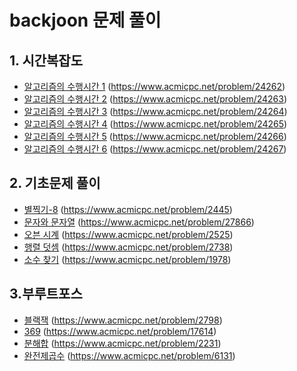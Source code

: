 # backjoon 문제 풀이

## 1. 시간복잡도
- [알고리즘의 수행시간 1](https://github.com/jobcodebreak/backjoon/tree/main/24262_%EC%95%8C%EA%B3%A0%EB%A6%AC%EC%A6%98%EC%9D%98%EC%88%98%ED%96%89%EC%8B%9C%EA%B0%841) (https://www.acmicpc.net/problem/24262)
- [알고리즘의 수행시간 2](https://github.com/jobcodebreak/backjoon/tree/main/24263_%EC%95%8C%EA%B3%A0%EB%A6%AC%EC%A6%98%EC%9D%98%EC%88%98%ED%96%89%EC%8B%9C%EA%B0%842) (https://www.acmicpc.net/problem/24263)
- [알고리즘의 수행시간 3](https://github.com/jobcodebreak/backjoon/tree/main/24264_%EC%95%8C%EA%B3%A0%EB%A6%AC%EC%A6%98%EC%9D%98%EC%88%98%ED%96%89%EC%8B%9C%EA%B0%843) (https://www.acmicpc.net/problem/24264)
- [알고리즘의 수행시간 4](https://github.com/jobcodebreak/backjoon/tree/main/24265_%EC%95%8C%EA%B3%A0%EB%A6%AC%EC%A6%98%EC%9D%98%EC%88%98%ED%96%89%EC%8B%9C%EA%B0%844) (https://www.acmicpc.net/problem/24265)
- [알고리즘의 수행시간 5](https://github.com/jobcodebreak/backjoon/tree/main/24266_%EC%95%8C%EA%B3%A0%EB%A6%AC%EC%A6%98%EC%9D%98%EC%88%98%ED%96%89%EC%8B%9C%EA%B0%845) (https://www.acmicpc.net/problem/24266)
- [알고리즘의 수행시간 6](https://github.com/jobcodebreak/backjoon/tree/main/24267_%EC%95%8C%EA%B3%A0%EB%A6%AC%EC%A6%98%EC%9D%98%EC%88%98%ED%96%89%EC%8B%9C%EA%B0%846) (https://www.acmicpc.net/problem/24267)

## 2. 기초문제 풀이
- [별찍기-8](https://github.com/jobcodebreak/backjoon/tree/main/2445_%EB%B3%84%EC%B0%8D%EA%B8%B08) (https://www.acmicpc.net/problem/2445)
- [문자와 문자열](https://github.com/jobcodebreak/backjoon/tree/main/27866_%EB%AC%B8%EC%9E%90%EC%99%80%EB%AC%B8%EC%9E%90%EC%97%B4) (https://www.acmicpc.net/problem/27866)
- [오븐 시계](https://github.com/jobcodebreak/backjoon/tree/main/2525_%EC%98%A4%EB%B8%90%EC%8B%9C%EA%B3%84) (https://www.acmicpc.net/problem/2525)
- [행렬 덧셈](https://github.com/jobcodebreak/backjoon/tree/main/2738_%ED%96%89%EB%A0%AC%EB%8D%A7%EC%85%88) (https://www.acmicpc.net/problem/2738)
- [소수 찾기](https://github.com/jobcodebreak/backjoon/tree/main/1978_%EC%86%8C%EC%88%98%EC%B0%BE%EA%B8%B0) (https://www.acmicpc.net/problem/1978)

## 3.부루트포스
- [블랙잭](https://github.com/jobcodebreak/backjoon/tree/main/2798_%EB%B8%94%EB%9E%99%EC%9E%AD) (https://www.acmicpc.net/problem/2798)
- [369](https://github.com/jobcodebreak/backjoon/tree/main/17614_369) (https://www.acmicpc.net/problem/17614)
- [분해합](https://github.com/jobcodebreak/backjoon/tree/main/2231_%EB%B6%84%ED%95%B4%ED%95%A9) (https://www.acmicpc.net/problem/2231)
- [완전제곱수](https://github.com/jobcodebreak/backjoon/tree/main/6131_%EC%99%84%EC%A0%84%EC%A0%9C%EA%B3%B1%EC%88%98) (https://www.acmicpc.net/problem/6131)
